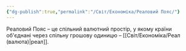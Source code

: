 ```yaml
---
{"dg-publish":true,"permalink":"/Світ/Економіка/Реаловий Пояс/"}
---
```


Реаловий Пояс – це спільний валютний простір, у якому країни об'єднані через спільну грошову одиницю – [[Світ/Економіка/Реал (валюта)\|реал]].